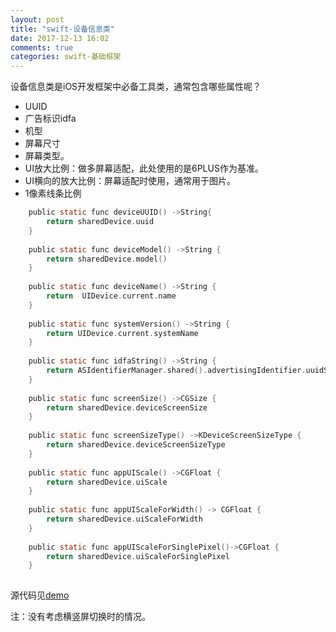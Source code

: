 ```yaml
---
layout: post
title: "swift-设备信息类"
date: 2017-12-13 16:02
comments: true
categories: swift-基础框架
---
```


设备信息类是iOS开发框架中必备工具类，通常包含哪些属性呢？
<!--more-->

* UUID
* 广告标识idfa
* 机型
* 屏幕尺寸
* 屏幕类型。
* UI放大比例：做多屏幕适配，此处使用的是6PLUS作为基准。
* UI横向的放大比例：屏幕适配时使用，通常用于图片。
* 1像素线条比例

```objective-c
    public static func deviceUUID() ->String{
        return sharedDevice.uuid
    }
    
    public static func deviceModel() ->String {
        return sharedDevice.model()
    }
    
    public static func deviceName() ->String {
        return  UIDevice.current.name
    }
    
    public static func systemVersion() ->String {
        return UIDevice.current.systemName
    }
    
    public static func idfaString() ->String {
        return ASIdentifierManager.shared().advertisingIdentifier.uuidString
    }
    
    public static func screenSize() ->CGSize {
        return sharedDevice.deviceScreenSize
    }
    
    public static func screenSizeType() ->KDeviceScreenSizeType {
        return sharedDevice.deviceScreenSizeType
    }
    
    public static func appUIScale() ->CGFloat {
        return sharedDevice.uiScale
    }
    
    public static func appUIScaleForWidth() -> CGFloat {
        return sharedDevice.uiScaleForWidth
    }
    
    public static func appUIScaleForSinglePixel()->CGFloat {
        return sharedDevice.uiScaleForSinglePixel
    }
    
```

源代码见[demo](https://github.com/ksnowlv/KDeviceTest)

注：没有考虑横竖屏切换时的情况。